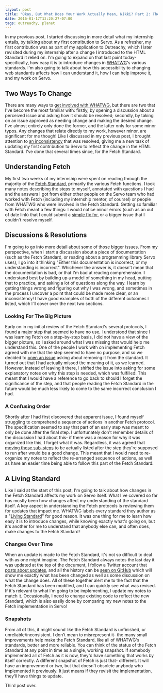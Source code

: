 ```yaml
---
layout: post
title: "Okay, But What Does Your Work Actually Mean, Nikki? Part 2: The Fetch Standard and Servo"
date: 2016-01-17T13:20:27-07:00
tags: outreachy, planet
---
```


In my previous post, I started discussing in more detail what my internship entails, by talking about my first contribution to Servo. As a refresher, my first contribution was as part of my application to Outreachy, which I later revisited during my internship after a change I introduced to the HTML Standard it relied on. I'm going to expand on that last point today- specifically, how easy it is to introduce changes in [WHATWG](https://wiki.whatwg.org/wiki/FAQ#What_is_the_WHATWG.3F)'s various standards. I'm also going to talk about how this accessibility to changing web standards affects how I can understand it, how I can help improve it, and my work on Servo.

## Two Ways To Change ##

There are many ways to [get involved with WHATWG](https://wiki.whatwg.org/wiki/What_you_can_do), but there are two that I've become the most familiar with: firstly, by opening a discussion about a perceived issue and asking how it should be resolved; secondly, by taking on an issue approved as needing change and making the desired change. I've almost entirely only done the former, and the latter only for some minor typos. Any changes that relate directly to my work, however minor, are significant for me though! Like I discussed in my previous post, I brought attention to [an inconsistency](https://github.com/whatwg/html/issues/296) that was resolved, giving me a new task of updating my first contribution to Servo to reflect the change in the HTML Standard. I've done that several times since, for the Fetch Standard.

## Understanding Fetch ##

My first two weeks of my internship were spent on reading through the majority of the [Fetch Standard](https://fetch.spec.whatwg.org/), primarily the various Fetch functions. I took many notes describing the steps to myself, annotated with questions I had and the answers I got from either other people on the Servo team who had worked with Fetch (including my internship mentor, of course!) or people from WHATWG who were involved in the Fetch Standard. Getting so familiar with Fetch meant a few things: I would notice minor errors (such as an out of date link) that I could submit a [simple fix for](https://github.com/whatwg/fetch/pull/173), or a bigger issue that I couldn't resolve myself.

## Discussions & Resolutions ##

I'm going to go into more detail about some of those bigger issues. From my perspective, when I start a discussion about a piece of documentation (such as the Fetch Standard, or reading about a programming library Servo uses), I go into it thinking "Either this documentation is incorrect, or my understanding is incorrect". Whichever the answer is, it doesn't mean that the documentation is bad, or that I'm bad at reading comprehension. I understand best by building up a model of something in my head, putting that to practice, and asking a lot of questions along the way. I learn by getting things wrong and figuring out why I was wrong, and sometimes in the process I uncover a point that could be made more clear, or an inconsistency! I have good examples of both of the different outcomes I listed, which I'll cover over the next two sections.

### Looking For The Big Picture ###

Early on in my initial review of the Fetch Standard's several protocols, I found a major step that seemed to have no use. I understood that since I was learning Fetch on a step-by-step basis, I did not have a view of the bigger picture, so I asked around what I was missing that would help me understand this. One of the people I work with on implementing Fetch agreed with me that the step seemed to have no purpose, and so we decided to [open an issue](https://github.com/whatwg/fetch/issues/174) asking about removing it from the standard. It turned out that I had actually missed the meaning of it, as we learned. However, instead of leaving it there, I shifted the issue into asking for some explanatory notes on why this step is needed, which was fulfilled. This meant that I would have a reference to go back to should I forget the significance of the step, and that people reading the Fetch Standard in the future would be much less likely to come to the same incorrect conclusion I had.

### A Confusing Order ###

Shortly after I had first discovered that apparent issue, I found myself struggling to comprehend a sequence of actions in another Fetch protocol. The specification seemed to say that part of an early step was meant to only be done after the final step. I unfortunately don't remember details of the discussion I had about this- if there was a reason for why it was organized like this, I forget what it was. Regardless, it was agreed that [moving those sub-steps](https://github.com/whatwg/fetch/issues/176) to be actually listed after the step they're supposed to run after would be a good change. This meant that I would need to re-organize my notes to reflect the re-arranged sequence of actions, as well as have an easier time being able to follow this part of the Fetch Standard.

## A Living Standard ##

Like I said at the start of this post, I'm going to talk about how changes in the Fetch Standard affects my work on Servo itself. What I've covered so far has mostly been how changes affect my understanding of the standard itself. A key aspect in understanding the Fetch protocols is reviewing them for updates that impact me. WHATWG labels every standard they author as a "[Living Standard](https://wiki.whatwg.org/wiki/FAQ#What_does_.22Living_Standard.22_mean.3F)" for good reason. It was one thing for me to learn how easy it is to introduce changes, while knowing exactly what's going on, but it's another for me to understand that anybody else can, and often does, make changes to the Fetch Standard!

### Changes Over Time ###

When an update is made to the Fetch Standard, it's not so difficult to deal with as one might imagine. The Fetch Standard always notes the last day it was updated at the top of the document, I follow a Twitter account that [posts about updates](https://twitter.com/fetchstandard), and all the history can be [seen on GitHub](https://github.com/whatwg/fetch/commits) which will show me exactly what has been changed as well as some discussion on what the change does. All of these together alert me to the fact that the Fetch Standard has been modified, and I can quickly see what was revised. If it's relevant to what I'm going to be implementing, I update my notes to match it. Occasionally, I need to change existing code to reflect the new Standard, which is also easily done by comparing my new notes to the Fetch implementation in Servo!

### Snapshots ###

From all of this, it might sound like the Fetch Standard is unfinished, or unreliable/inconsistent. I don't mean to misrepresent it- the many small improvements help make the Fetch Standard, like all of WHATWG's standards, better and more reliable. You can think of the status of the Fetch Standard at any point in time as a single, working snapshot. If somebody implemented all of Fetch as it is now, they'd have something that works by itself correctly. A different snapshot of Fetch is just that- different. It will have an improvement or two, but that doesn't obsolete anybody who implemented it previously. It just means if they revisit the implementation, they'll have things to update.

Third post over.